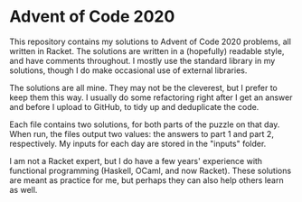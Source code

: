 # Advent of Code 2020

This repository contains my solutions to Advent of Code 2020 problems,
all written in Racket.
The solutions are written in a (hopefully) readable style,
and have comments throughout.
I mostly use the standard library in my solutions,
though I do make occasional use of external libraries.

The solutions are all mine.
They may not be the cleverest,
but I prefer to keep them this way.
I usually do some refactoring right after I get an answer
and before I upload to GitHub,
to tidy up and deduplicate the code.

Each file contains two solutions,
for both parts of the puzzle on that day.
When run, the files output two values:
the answers to part 1 and part 2, respectively.
My inputs for each day are stored in the "inputs" folder.

I am not a Racket expert,
but I do have a few years' experience with functional programming
(Haskell, OCaml, and now Racket).
These solutions are meant as practice for me,
but perhaps they can also help others learn as well.

